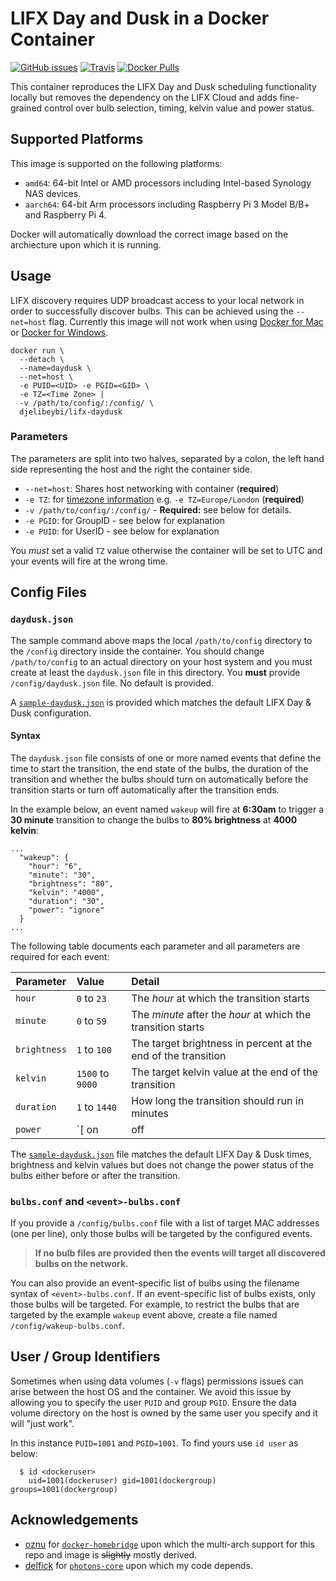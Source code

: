 # LIFX Day and Dusk in a Docker Container

[![GitHub issues](https://img.shields.io/github/issues/djelibeybi/docker-lifx-daydusk?logo=github&style=for-the-badge)](https://github.com/Djelibeybi/docker-lifx-daydusk/issues) [![Travis](https://img.shields.io/travis/djelibeybi/docker-lifx-daydusk?logo=travis&style=for-the-badge)](https://travis-ci.org/Djelibeybi/docker-lifx-daydusk) [![Docker Pulls](https://img.shields.io/docker/pulls/djelibeybi/lifx-daydusk?logo=docker&style=for-the-badge)](https://hub.docker.com/r/djelibeybi/lifx-daydusk)

This container reproduces the LIFX Day and Dusk scheduling functionality locally but removes the dependency on the LIFX Cloud and adds fine-grained control over bulb selection, timing, kelvin value and power status. 

## Supported Platforms

This image is supported on the following platforms:
 * `amd64`: 64-bit Intel or AMD processors including Intel-based Synology NAS devices. 
 * `aarch64`: 64-bit Arm processors including Raspberry Pi 3 Model B/B+ and Raspberry Pi 4.

Docker will automatically download the correct image based on the archiecture upon which it is running.

## Usage

LIFX discovery requires UDP broadcast access to your local network in order to successfully discover bulbs. This can be achieved using the ```--net=host``` flag. Currently this image will not work when using [Docker for Mac](https://github.com/docker/for-mac/issues/68) or [Docker for Windows](https://github.com/docker/for-win/issues/543).


```
docker run \
  --detach \
  --name=daydusk \
  --net=host \
  -e PUID=<UID> -e PGID=<GID> \
  -e TZ=<Time Zone> |
  -v /path/to/config/:/config/ \
  djelibeybi/lifx-daydusk
```

### Parameters

The parameters are split into two halves, separated by a colon, the left hand side representing the host and the right the container side.

* `--net=host`: Shares host networking with container (**required**)
* `-e TZ`: for [timezone information](https://en.wikipedia.org/wiki/List_of_tz_database_time_zones) e.g. `-e TZ=Europe/London` (**required**)
* `-v /path/to/config/:/config/` - **Required:** see below for details.
* `-e PGID`: for GroupID - see below for explanation
* `-e PUID`: for UserID - see below for explanation

You _must_ set a valid `TZ` value otherwise the container will be set to UTC and your events will fire at the wrong time.

## Config Files

### `daydusk.json`

The sample command above maps the local `/path/to/config` directory to the `/config` directory inside the container. You should change `/path/to/config` to an actual directory on your host system and you must create at least the `daydusk.json` file in this directory. You **must** provide `/config/daydusk.json` file. No default is provided.

A [`sample-daydusk.json`](https://github.com/Djelibeybi/docker-lifx-daydusk/blob/master/sample-daydusk.json) is provided which matches the default LIFX Day & Dusk configuration. 

#### Syntax

The `daydusk.json` file consists of one or more named events that define the time to start the transition, the end state of the bulbs, the duration of the transition and whether the bulbs should turn on automatically before the transition starts or turn off automatically after the transition ends.

In the example below, an event named `wakeup` will fire at **6:30am** to trigger a **30 minute** transition to change the bulbs to **80% brightness** at **4000 kelvin**:

```
...
  "wakeup": {
    "hour": "6",
    "minute": "30",
    "brightness": "80",
    "kelvin": "4000",
    "duration": "30",
    "power": "ignore"
  }
...  
```

The following table documents each parameter and all parameters are required for each event:

| Parameter    | Value | Detail
| ------------ | :---- | :----- |
| `hour`       | `0` to `23`  | The _hour_ at which the transition starts
| `minute`     | `0` to `59` | The _minute_ after the _hour_ at which the transition starts
| `brightness` | `1` to `100` | The target brightness in percent at the end of the transition |
| `kelvin`     | `1500` to `9000` | The target kelvin value at the end of the transition |
| `duration`   | `1` to `1440` | How long the transition should run in minutes |
| `power`      | `[ on | off | ignore ]` | Either the bulbs turn `on` before the transition starts or turn `off` when it ends. Use `ignore` to leave the power state as-is. |

The [`sample-daydusk.json`](https://github.com/Djelibeybi/docker-lifx-daydusk/blob/master/sample-daydusk.json) file matches the default LIFX Day & Dusk times, brightness and kelvin values but does not change the power status of the bulbs either before or after the transition.


### `bulbs.conf` and `<event>-bulbs.conf`

If you provide a `/config/bulbs.conf` file with a list of target MAC addresses (one per line), only those bulbs will be targeted by the configured events.

> **If no bulb files are provided then the events will target all discovered bulbs on the network.**

You can also provide an event-specific list of bulbs using the filename syntax of `<event>-bulbs.conf`. If an event-specific list of bulbs exists, only those bulbs will be targeted. For example, to restrict the bulbs that are targeted by the example `wakeup` event above, create a file named `/config/wakeup-bulbs.conf`.


## User / Group Identifiers

Sometimes when using data volumes (`-v` flags) permissions issues can arise between the host OS and the container. We avoid this issue by allowing you to specify the user `PUID` and group `PGID`. Ensure the data volume directory on the host is owned by the same user you specify and it will "just work".

In this instance `PUID=1001` and `PGID=1001`. To find yours use `id user` as below:

```
  $ id <dockeruser>
    uid=1001(dockeruser) gid=1001(dockergroup) groups=1001(dockergroup)
```


## Acknowledgements

* [oznu](https://github.com/oznu) for [`docker-homebridge`](https://github.com/oznu/docker-homebridge) upon which the multi-arch support for this repo and image is ~~slightly~~ mostly derived.
* [delfick](https://github.com/delfick) for [`photons-core`](https://github.com/delfick/photons-core) upon which my code depends.
